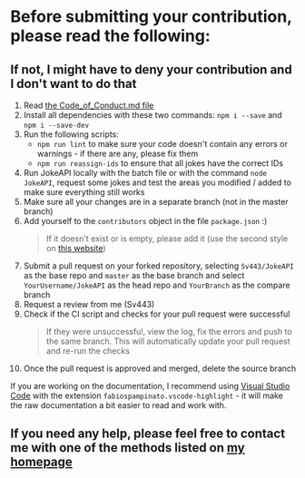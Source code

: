 # Before submitting your contribution, please read the following:
## If not, I might have to deny your contribution and I don't want to do that
1. Read [the Code_of_Conduct.md file](./Code_of_Conduct.md)
2. Install all dependencies with these two commands: `npm i --save` and `npm i --save-dev`
3. Run the following scripts:
    - `npm run lint` to make sure your code doesn't contain any errors or warnings - if there are any, please fix them
    - `npm run reassign-ids` to ensure that all jokes have the correct IDs
4. Run JokeAPI locally with the batch file or with the command `node JokeAPI`, request some jokes and test the areas you modified / added to make sure everything still works
5. Make sure all your changes are in a separate branch (not in the master branch)
6. Add yourself to the `contributors` object in the file `package.json` :)
    > If it doesn't exist or is empty, please add it (use the second style on [this website](https://flaviocopes.com/package-json/#contributors))
7. Submit a pull request on your forked repository, selecting `Sv443/JokeAPI` as the base repo and `master` as the base branch and select `YourUsername/JokeAPI` as the head repo and `YourBranch` as the compare branch
8. Request a review from me (Sv443)
9. Check if the CI script and checks for your pull request were successful
    > If they were unsuccessful, view the log, fix the errors and push to the same branch. This will automatically update your pull request and re-run the checks
10. Once the pull request is approved and merged, delete the source branch  
  
  
If you are working on the documentation, I recommend using [Visual Studio Code](https://code.visualstudio.com/) with the extension `fabiospampinato.vscode-highlight` - it will make the raw documentation a bit easier to read and work with.  

## If you need any help, please feel free to contact me with one of the methods listed on [my homepage](https://sv443.net/)

